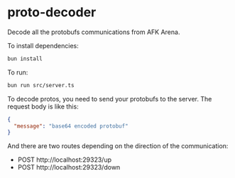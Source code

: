 # proto-decoder

Decode all the protobufs communications from AFK Arena.

To install dependencies:

```bash
bun install
```

To run:

```bash
bun run src/server.ts
```

To decode protos, you need to send your protobufs to the server. The request body is like this:
```json
{
  "message": "base64 encoded protobuf"
}
```
And there are two routes depending on the direction of the communication:
- POST http://localhost:29323/up
- POST http://localhost:29323/down
